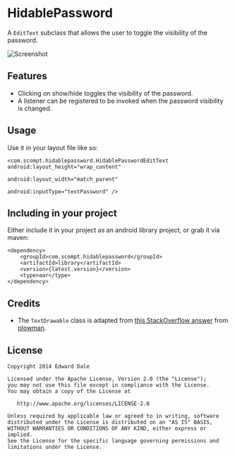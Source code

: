 HidablePassword
===============

A `EditText` subclass that allows the user to toggle the visibility of the password.

![Screenshot](https://raw.githubusercontent.com/scompt/android-hidablepassword/master/hidablepassword_demo.gif)


Features
--------

* Clicking on show/hide toggles the visibility of the password.
* A listener can be registered to be invoked when the password visibility is changed.

Usage
-----

Use it in your layout file like so:

    <com.scompt.hidablepassword.HidablePasswordEditText android:layout_height="wrap_content"
                                                        android:layout_width="match_parent"
                                                        android:inputType="textPassword" />

Including in your project
-------------------------

Either include it in your project as an android library project, or grab it via maven:

    <dependency>
        <groupId>com.scompt.hidablepassword</groupId>
        <artifactId>library</artifactId>
        <version>{latest.version}</version>
        <type>aar</type>
    </dependency>

Credits
-------

* The `TextDrawable` class is adapted from [this StackOverflow answer](http://stackoverflow.com/a/8831182/111777) 
from [plowman](http://stackoverflow.com/users/426794/plowman).

License
-------

    Copyright 2014 Edward Dale

    Licensed under the Apache License, Version 2.0 (the "License");
    you may not use this file except in compliance with the License.
    You may obtain a copy of the License at

       http://www.apache.org/licenses/LICENSE-2.0

    Unless required by applicable law or agreed to in writing, software
    distributed under the License is distributed on an "AS IS" BASIS,
    WITHOUT WARRANTIES OR CONDITIONS OF ANY KIND, either express or implied.
    See the License for the specific language governing permissions and
    limitations under the License.
